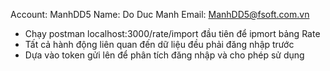 Account: ManhDD5
Name: Do Duc Manh
Email: ManhDD5@fsoft.com.vn

 - Chạy postman localhost:3000/rate/import đầu tiên để ipmort bảng Rate
 - Tất cả hành động liên quan đến dữ liệu đều phải đăng nhập trước
 - Dựa vào token gửi lên để phân tích đăng nhập và cho phép sử dụng